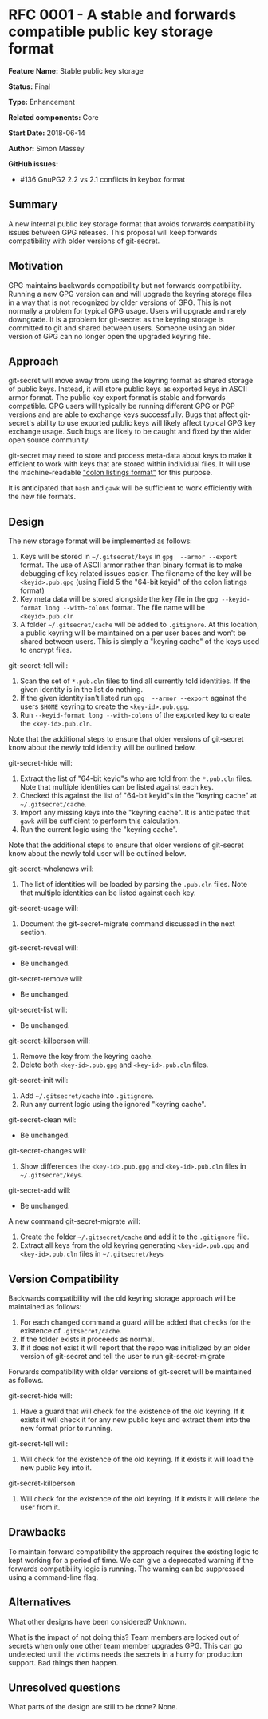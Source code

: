 # RFC 0001 - A stable and forwards compatible public key storage format

**Feature Name:** Stable public key storage

**Status:** Final

**Type:** Enhancement

**Related components:** Core

**Start Date:** 2018-06-14

**Author:** Simon Massey

**GitHub issues:** 

* #136 GnuPG2 2.2 vs 2.1 conflicts in keybox format

## Summary

A new internal public key storage format that avoids forwards compatibility issues between GPG releases. This proposal will keep forwards compatibility with older versions of git-secret. 

## Motivation

GPG maintains backwards compatibility but not forwards compatibility. Running a new GPG version can and will upgrade the keyring storage files in a way that is not recognized by older versions of GPG. This is not normally a problem for typical GPG usage. Users will upgrade and rarely downgrade. It is a problem for git-secret as the keyring storage is committed to git and shared between users. Someone using an older version of GPG can no longer open the upgraded keyring file. 

## Approach

git-secret will move away from using the keyring format as shared storage of public keys. Instead, it will store public keys as exported keys in ASCII armor format. The public key export format is stable and forwards compatible. GPG users will typically be running different GPG or PGP versions and are able to exchange keys successfully. Bugs that affect git-secret's ability to use exported public keys will likely affect typical GPG key exchange usage. Such bugs are likely to be caught and fixed by the wider open source community. 

git-secret may need to store and process meta-data about keys to make it efficient to work with keys that are stored within individual files. It will use the machine-readable ["colon listings format"](https://git.gnupg.org/cgi-bin/gitweb.cgi?p=gnupg.git;a=blob_plain;f=doc/DETAILS) for this purpose. 

It is anticipated that `bash` and `gawk` will be sufficient to work efficiently with the new file formats. 

## Design

The new storage format will be implemented as follows: 

1. Keys will be stored in `~/.gitsecret/keys` in `gpg  --armor --export` format. The use of ASCII armor rather than binary format is to make debugging of key related issues easier. The filename of the key will be `<keyid>.pub.gpg` (using Field 5 the "64-bit keyid" of the colon listings format)
1. Key meta data will be stored alongside the key file in the `gpg --keyid-format long --with-colons` format. The file name will be `<keyid>.pub.cln`
1. A folder `~/.gitsecret/cache` will be added to `.gitignore`. At this location, a public keyring will be maintained on a per user bases and won't be shared between users. This is simply a "keyring cache" of the keys used to encrypt files. 

git-secret-tell will: 

1. Scan the set of `*.pub.cln` files to find all currently told identities. If the given identity is in the list do nothing. 
1. If the given identity isn't listed run `gpg  --armor --export` against the users `$HOME` keyring to create the  `<key-id>.pub.gpg`. 
1. Run `--keyid-format long --with-colons` of the exported key to create the `<key-id>.pub.cln`. 

Note that the additional steps to ensure that older versions of git-secret know about the newly told identity will be outlined below. 

git-secret-hide will: 

1. Extract the list of "64-bit keyid"s who are told from the `*.pub.cln` files. Note that multiple identities can be listed against each key. 
1. Checked this against the list of "64-bit keyid"s in the "keyring cache" at `~/.gitsecret/cache`. 
1. Import any missing keys into the "keyring cache". It is anticipated that `gawk` will be sufficient to perform this calculation. 
1. Run the current logic using the "keyring cache". 

Note that the additional steps to ensure that older versions of git-secret know about the newly told user will be outlined below. 

git-secret-whoknows will:

1. The list of identities will be loaded by parsing the `.pub.cln` files. Note that multiple identities can be listed against each key. 

git-secret-usage will:

1. Document the git-secret-migrate command discussed in the next section. 

git-secret-reveal will:

* Be unchanged.  

git-secret-remove will:

* Be unchanged. 

git-secret-list will:

* Be unchanged. 

git-secret-killperson will:

1. Remove the key from the keyring cache.
1. Delete both `<key-id>.pub.gpg` and `<key-id>.pub.cln` files.

git-secret-init will:

1. Add `~/.gitsecret/cache` into `.gitignore`.
1. Run any current logic using the ignored "keyring cache".

git-secret-clean will:

* Be unchanged. 

git-secret-changes will:

1. Show differences the `<key-id>.pub.gpg` and `<key-id>.pub.cln` files in `~/.gitsecret/keys`.

git-secret-add will:

* Be unchanged. 

A new command git-secret-migrate will:

1. Create the folder `~/.gitsecret/cache` and add it to the `.gitignore` file. 
1. Extract all keys from the old keyring generating `<key-id>.pub.gpg` and `<key-id>.pub.cln` files in `~/.gitsecret/keys`

## Version Compatibility

Backwards compatibility will the old keyring storage approach will be maintained as follows:

1. For each changed command a guard will be added that checks for the existence of `.gitsecret/cache`.
1. If the folder exists it proceeds as normal.
1. If it does not exist it will report that the repo was initialized by an older version of git-secret and tell the user to run git-secret-migrate

Forwards compatibility with older versions of git-secret will be maintained as follows. 

git-secret-hide will:

1. Have a guard that will check for the existence of the old keyring. If it exists it will check it for any new public keys and extract them into the new format prior to running. 

git-secret-tell will:

1. Will check for the existence of the old keyring. If it exists it will load the new public key into it. 

git-secret-killperson

1. Will check for the existence of the old keyring. If it exists it will delete the user from it. 


## Drawbacks

To maintain forward compatibility the approach requires the existing logic to kept working for a period of time. We can give a deprecated warning if the forwards compatibility logic is running. The warning can be suppressed using a command-line flag. 

## Alternatives

What other designs have been considered? Unknown. 

What is the impact of not doing this? Team members are locked out of secrets when only one other team member upgrades GPG. This can go undetected until the victims needs the secrets in a hurry for production support. Bad things then happen. 

## Unresolved questions

What parts of the design are still to be done? None. 
